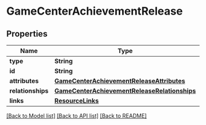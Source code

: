 # GameCenterAchievementRelease

## Properties
Name | Type | Description | Notes
------------ | ------------- | ------------- | -------------
**type** | **String** |  | 
**id** | **String** |  | 
**attributes** | [**GameCenterAchievementReleaseAttributes**](GameCenterAchievementReleaseAttributes.md) |  | [optional] 
**relationships** | [**GameCenterAchievementReleaseRelationships**](GameCenterAchievementReleaseRelationships.md) |  | [optional] 
**links** | [**ResourceLinks**](ResourceLinks.md) |  | [optional] 

[[Back to Model list]](../README.md#documentation-for-models) [[Back to API list]](../README.md#documentation-for-api-endpoints) [[Back to README]](../README.md)


